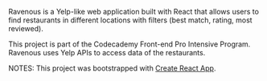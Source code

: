 Ravenous is a Yelp-like web application built with React that allows users to find restaurants in different locations with filters (best match, rating, most reviewed). 

This project is part of the Codecademy Front-end Pro Intensive Program. Ravenous uses Yelp APIs to access data of the restaurants.

NOTES:
This project was bootstrapped with [Create React App](https://github.com/facebook/create-react-app).

